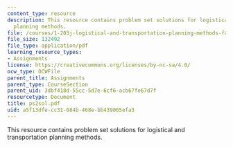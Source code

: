 ```yaml
---
content_type: resource
description: This resource contains problem set solutions for logistical and transportation
  planning methods.
file: /courses/1-203j-logistical-and-transportation-planning-methods-fall-2006/a5f13dfecc31684b468ebb439065efa3_ps2sol.pdf
file_size: 132492
file_type: application/pdf
learning_resource_types:
- Assignments
license: https://creativecommons.org/licenses/by-nc-sa/4.0/
ocw_type: OCWFile
parent_title: Assignments
parent_type: CourseSection
parent_uid: 3dbf418d-55cc-5d7e-6cf6-acb67fe67d7f
resourcetype: Document
title: ps2sol.pdf
uid: a5f13dfe-cc31-684b-468e-bb439065efa3
---
```

This resource contains problem set solutions for logistical and transportation planning methods.